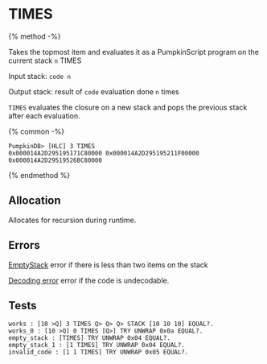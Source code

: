 # TIMES

{% method -%}

Takes the topmost item and evaluates it as a PumpkinScript
program on the current stack `n` TIMES

Input stack: `code n`

Output stack: result of `code` evaluation done `n` times

`TIMES` evaluates the closure on a new stack and pops the previous
stack after each evaluation.

{% common -%}

```
PumpkinDB> [HLC] 3 TIMES
0x000014A2D295195171C80000 0x000014A2D295195211F00000 0x000014A2D29519526BC80000
```

{% endmethod %}

## Allocation

Allocates for recursion during runtime.

## Errors

[EmptyStack](./errors/EmptyStack.md) error if there is less than two items on the stack

[Decoding error](./errors/DECODING.md) error if the code is undecodable.

## Tests

```test
works : [10 >Q] 3 TIMES Q> Q> Q> STACK [10 10 10] EQUAL?.
works_0 : [10 >Q] 0 TIMES [Q>] TRY UNWRAP 0x0a EQUAL?.
empty_stack : [TIMES] TRY UNWRAP 0x04 EQUAL?.
empty_stack_1 : [1 TIMES] TRY UNWRAP 0x04 EQUAL?.
invalid_code : [1 1 TIMES] TRY UNWRAP 0x05 EQUAL?.
```
